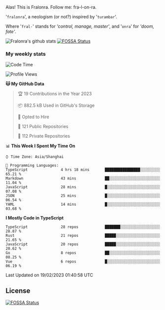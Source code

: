 Alas! This is Fralonra. Follow me: fra-l-on-ra.

'`fralonra`', a neologism (or not?) inspired by '`turambar`'.

Where '`fral-`' stands for *'control, manage, master'*, and '`onra`' for *'doom, fate'*.

![Fralonra's github stats](https://github-readme-stats.vercel.app/api?username=fralonra)
[![FOSSA Status](https://app.fossa.com/api/projects/git%2Bgithub.com%2Ffralonra%2Ffralonra.svg?type=shield)](https://app.fossa.com/projects/git%2Bgithub.com%2Ffralonra%2Ffralonra?ref=badge_shield)

### My weekly stats

<!--START_SECTION:waka-->
![Code Time](http://img.shields.io/badge/Code%20Time-3%2C099%20hrs%2049%20mins-blue)

![Profile Views](http://img.shields.io/badge/Profile%20Views-6-blue)

**🐱 My GitHub Data** 

> 🏆 19 Contributions in the Year 2023
 > 
> 📦 882.5 kB Used in GitHub's Storage 
 > 
> 💼 Opted to Hire
 > 
> 📜 121 Public Repositories 
 > 
> 🔑 112 Private Repositories  
 > 
📊 **This Week I Spent My Time On** 

```text
⌚︎ Time Zone: Asia/Shanghai

💬 Programming Languages: 
TypeScript               4 hrs 18 mins       ████████████████░░░░░░░░░   65.21 % 
Markdown                 43 mins             ██░░░░░░░░░░░░░░░░░░░░░░░   11.04 % 
JavaScript               28 mins             █░░░░░░░░░░░░░░░░░░░░░░░░   07.08 % 
JSON                     25 mins             █░░░░░░░░░░░░░░░░░░░░░░░░   06.54 % 
YAML                     14 mins             █░░░░░░░░░░░░░░░░░░░░░░░░   03.68 % 

```

**I Mostly Code in TypeScript** 

```text
TypeScript               28 repos            ███████░░░░░░░░░░░░░░░░░░   28.87 % 
Rust                     21 repos            █████░░░░░░░░░░░░░░░░░░░░   21.65 % 
JavaScript               20 repos            █████░░░░░░░░░░░░░░░░░░░░   20.62 % 
Go                       8 repos             ██░░░░░░░░░░░░░░░░░░░░░░░   08.25 % 
Vue                      6 repos             █░░░░░░░░░░░░░░░░░░░░░░░░   06.19 % 

```



 Last Updated on 19/02/2023 01:40:58 UTC
<!--END_SECTION:waka-->

## License
[![FOSSA Status](https://app.fossa.com/api/projects/git%2Bgithub.com%2Ffralonra%2Ffralonra.svg?type=large)](https://app.fossa.com/projects/git%2Bgithub.com%2Ffralonra%2Ffralonra?ref=badge_large)